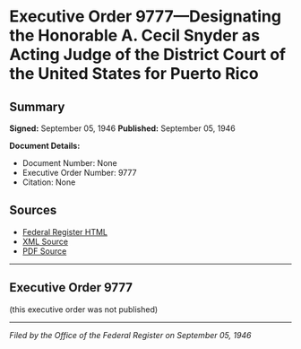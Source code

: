 # Executive Order 9777—Designating the Honorable A. Cecil Snyder as Acting Judge of the District Court of the United States for Puerto Rico

## Summary

**Signed:** September 05, 1946
**Published:** September 05, 1946

**Document Details:**
- Document Number: None
- Executive Order Number: 9777
- Citation: None

## Sources
- [Federal Register HTML](https://www.presidency.ucsb.edu/documents/executive-order-9777-designating-the-honorable-cecil-snyder-acting-judge-the-district)
- [XML Source](None)
- [PDF Source](None)

---

## Executive Order 9777

(this executive order was not published)

---

*Filed by the Office of the Federal Register on September 05, 1946*
